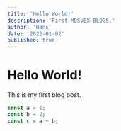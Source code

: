 ```yaml
---
title: 'Hello World!'
description: 'First MDSVEX BLOGS.'
author: 'Hans'
date: '2022-01-02'
published: true
---
```


# Hello World!

This is my first blog post.

```js
const a = 1;
const b = 2;
const c = a + b;
```
